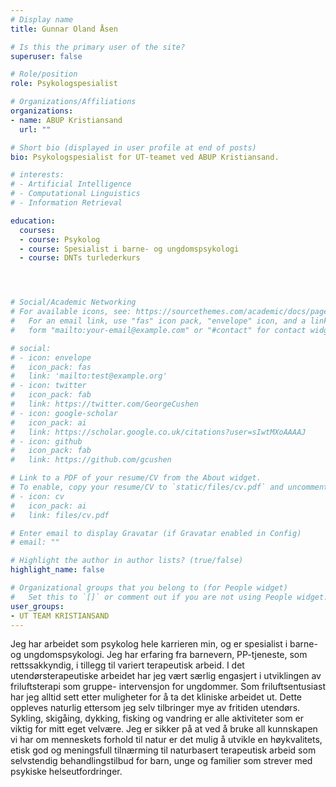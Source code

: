 ```yaml
---
# Display name
title: Gunnar Oland Åsen

# Is this the primary user of the site?
superuser: false

# Role/position
role: Psykologspesialist

# Organizations/Affiliations
organizations:
- name: ABUP Kristiansand
  url: ""

# Short bio (displayed in user profile at end of posts)
bio: Psykologspesialist for UT-teamet ved ABUP Kristiansand.

# interests:
# - Artificial Intelligence
# - Computational Linguistics
# - Information Retrieval

education:
  courses:
  - course: Psykolog
  - course: Spesialist i barne- og ungdomspsykologi
  - course: DNTs turlederkurs




# Social/Academic Networking
# For available icons, see: https://sourcethemes.com/academic/docs/page-builder/#icons
#   For an email link, use "fas" icon pack, "envelope" icon, and a link in the
#   form "mailto:your-email@example.com" or "#contact" for contact widget.

# social:
# - icon: envelope
#   icon_pack: fas
#   link: 'mailto:test@example.org'
# - icon: twitter
#   icon_pack: fab
#   link: https://twitter.com/GeorgeCushen
# - icon: google-scholar
#   icon_pack: ai
#   link: https://scholar.google.co.uk/citations?user=sIwtMXoAAAAJ
# - icon: github
#   icon_pack: fab
#   link: https://github.com/gcushen

# Link to a PDF of your resume/CV from the About widget.
# To enable, copy your resume/CV to `static/files/cv.pdf` and uncomment the lines below.
# - icon: cv
#   icon_pack: ai
#   link: files/cv.pdf

# Enter email to display Gravatar (if Gravatar enabled in Config)
# email: ""

# Highlight the author in author lists? (true/false)
highlight_name: false

# Organizational groups that you belong to (for People widget)
#   Set this to `[]` or comment out if you are not using People widget.
user_groups:
- UT TEAM KRISTIANSAND
---
```


Jeg har arbeidet som psykolog hele karrieren min, og er spesialist i barne- og ungdomspsykologi. Jeg har erfaring fra barnevern, PP-tjeneste, som rettssakkyndig, i tillegg til variert terapeutisk arbeid. I det utendørsterapeutiske arbeidet har jeg vært særlig engasjert i utviklingen av friluftsterapi som gruppe- intervensjon for ungdommer. Som friluftsentusiast har jeg alltid sett etter muligheter for å ta det kliniske arbeidet ut. Dette oppleves naturlig ettersom jeg selv tilbringer mye av fritiden utendørs. Sykling, skigåing, dykking, fisking og vandring er alle aktiviteter som er viktig for mitt eget velvære. Jeg er sikker på at ved å bruke all kunnskapen vi har om menneskets forhold til natur er det mulig å utvikle en høykvalitets, etisk god og meningsfull tilnærming til naturbasert terapeutisk arbeid som selvstendig behandlingstilbud for barn, unge og familier som strever med psykiske helseutfordringer.

